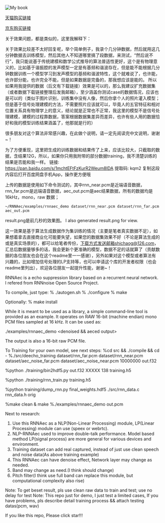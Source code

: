 ![My book](https://github.com/shichaog/WebRTC-audio-processing/blob/master/book.png)

[天猫购买链接](https://detail.tmall.com/item.htm?spm=a220m.1000858.1000725.6.3a8e144cSO3Gp9&id=616382027158&areaId=330100&user_id=1932014659&cat_id=2&is_b=1&rn=919b763eb3051be569c91f85996e73eb)

[京东购买链接](https://item.jd.com/12838726.html)

关于效果问题，都是类似的，这里我解释下：

关于效果比较差不太好回复呢，举个简单例子，我录个几分钟数据，然后就用这几分钟数据去训练模型，然后其他人不知道哪里搞了段数据，来测试，“然后说不行”，我只能说基于传统建模和数学公式推导的算法普适性更好，这个是有物理意义的，比如基于谐振腔的发声模型一定是有基频和谐波存在，但是能不能根据几分钟数据训练一个模型学习到发声模型的基频和谐波特性，这个就难说了，也许能，也许部分能，也许完全不能，但是如果数据是完备的，那我想应该是能的。 所以如果用我提供的数据（后文有下载链接）效果是可以的，那么我建议扩充数据集（或者数据下载链接整理后发我邮箱），至少涵盖你测试case的数据情况，应该也是可以的（类似于图片识别，训练集中没有人像，然后你拿个人的照片灌入模型；但是基于信号处理建模的方法，不需要照片应该就可以，毕竟人的五官特征和相对位置关系具有物理学上的意义，结论就是正常也不正常，我这里的模型不是信号处理建模，建模的过程靠数据，答案根据数据集差异而差异，也许有些人用的数据恰好和我的模型训练结果涵盖了，他那就是行的）


很多朋友对这个算法非常感兴趣，在此做个说明，请一定先阅读完中文说明，谢谢~！

为了方便重现，这里把生成的训练数据和结果传了上来，应该比较大，只截取的数据，含结果12G，所以，如果你只用我附带的部分数据training，我不清楚训练的结果是否能和我一样。
链接: https://pan.baidu.com/s/1mchtEFtFzKurR2Weum8IDA 提取码: kqm2 复制这段内容后打开百度网盘手机App，操作更方便哦

上传的数据是使用如下命令测试的，其中rnn_near.pcm是近端语音数据，rnn_far.pcm是远端语音数据，aec_out.pcm是aec结果数据，所有的数据均是16kHz，mono，raw 数据；
```
~/RNNAec/examples/rnnaec_demo dataset/rnn_near.pcm dataset/rnn_far.pcm aec_out.pcm
```
result.png是前几秒的效果图。
I also generated result.png for view.

这一效果是基于算法生成数据作为集训练的情况（主要是笔者真实数据不足），如果想着拿去直接商业化可能要失望，如果您的数据集效果不好（不论是算法生成的或是真实场景的），都可以给笔者传份，下载方式发送邮箱shichaog@126.com，汇总后数据量够多的话，我会更新个更准确的模型，数据不足的话就算了（贡献数据的各位朋友也会在这个readme里一一感谢），另外如果对这个模型或者算法有兴趣的，比如增加信号处理的LP支持等，也可以申请这个库的开发者权限（也会readme里列出），欢迎各位朋友一起提升性能，谢谢~！

RNNAec is a echo suppression library based on a recurrent neural network.
I refered from RNNnoise Open Source Project.

To compile, just type:
% ./autogen.sh
% ./configure
% make

Optionally:
% make install

While it is meant to be used as a library, a simple command-line tool is
provided as an example. It operates on RAW 16-bit (machine endian) mono
PCM files sampled at 16 kHz. It can be used as:

./examples/rnnaec_demo <mono near speech> <mono far speech> <denoised && aeced output>

The output is also a 16-bit raw PCM file.

To Training for your own model, see next steps:
%cd src && ./compile && cd -
%./src/deecho_training dataset/rnn_far.pcm dataset/rnn_near.pcm dataset/aec_noise_far.pcm dataset/aec_noise_near.pcm 10000000 out.f32

%python ./training/bin2hdf5.py out.f32 XXXXX 138 training.h5

%python ./training/rnn_train.py training.h5

%python training/dump_rnn.py final_weights.hdf5 ./src/rnn_data.c rnn_data.h orig

%make clean & make
%./examples/rnnaec_demo <near speech> <far speech> out.pcm

Next to research:
1) Use this RNNAec as a NLP(Non-Linear Processing) module, LP(Linear Processing) module can use (speex or webrtc).
2) NLP-RNNAec used to improve double-talk performance. Model based method LP(signal process) are more general for various devices and environment.
3) Training dataset can add real captured, instead of just use clean speech and noise data(As above training example)
4) This RNNAec can have denoise effect, Network layer may change as needed.
5) Band may change as need.(I think should change)
6) Pitch filter(I think use full band can replace this module, but computational complexity also rise)

Note: To get beset result, pls use clean raw data to train and test; use no delay for test
Note: This repo just for demo, I just test a limited cases, If you have problems, pls describe detail training process && attach testing datas(pcm, wav)

If you like this repo, Please click star!!!
